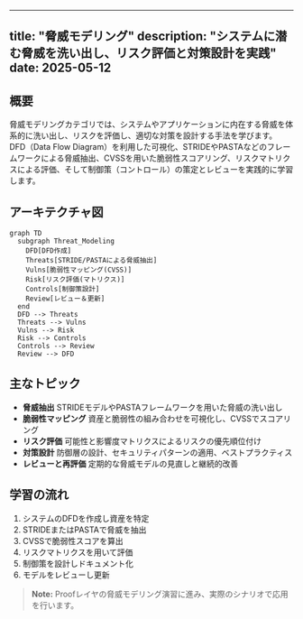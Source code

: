 ---

title: "脅威モデリング"
description: "システムに潜む脅威を洗い出し、リスク評価と対策設計を実践"
date: 2025-05-12
-------------------

## 概要

脅威モデリングカテゴリでは、システムやアプリケーションに内在する脅威を体系的に洗い出し、リスクを評価し、適切な対策を設計する手法を学びます。
DFD（Data Flow Diagram）を利用した可視化、STRIDEやPASTAなどのフレームワークによる脅威抽出、CVSSを用いた脆弱性スコアリング、リスクマトリクスによる評価、そして制御策（コントロール）の策定とレビューを実践的に学習します。

## アーキテクチャ図

```mermaid
graph TD
  subgraph Threat_Modeling
    DFD[DFD作成]
    Threats[STRIDE/PASTAによる脅威抽出]
    Vulns[脆弱性マッピング(CVSS)]
    Risk[リスク評価(マトリクス)]
    Controls[制御策設計]
    Review[レビュー＆更新]
  end
  DFD --> Threats
  Threats --> Vulns
  Vulns --> Risk
  Risk --> Controls
  Controls --> Review
  Review --> DFD
```

## 主なトピック

* **脅威抽出**
  STRIDEモデルやPASTAフレームワークを用いた脅威の洗い出し
* **脆弱性マッピング**
  資産と脆弱性の組み合わせを可視化し、CVSSでスコアリング
* **リスク評価**
  可能性と影響度マトリクスによるリスクの優先順位付け
* **対策設計**
  防御層の設計、セキュリティパターンの適用、ベストプラクティス
* **レビューと再評価**
  定期的な脅威モデルの見直しと継続的改善

## 学習の流れ

1. システムのDFDを作成し資産を特定
2. STRIDEまたはPASTAで脅威を抽出
3. CVSSで脆弱性スコアを算出
4. リスクマトリクスを用いて評価
5. 制御策を設計しドキュメント化
6. モデルをレビューし更新

> **Note:** Proofレイヤの脅威モデリング演習に進み、実際のシナリオで応用を行います。
